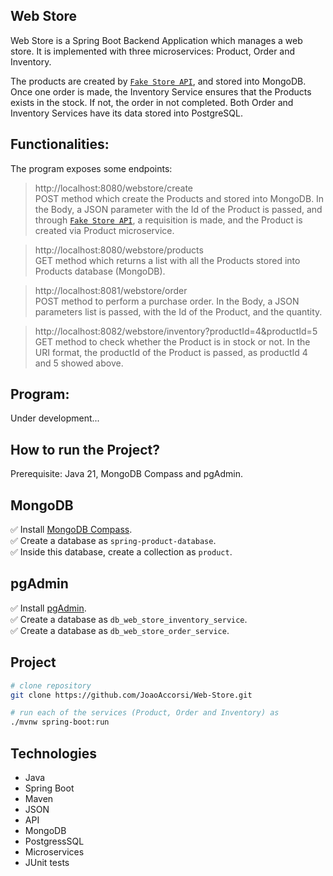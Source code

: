## Web Store

Web Store is a Spring Boot Backend Application which manages a web store. It is implemented with three microservices: Product, Order and Inventory.

The products are created by [`Fake Store API`](https://fakestoreapi.com/), and stored into MongoDB. Once one order is made, the Inventory Service ensures that the Products exists in the stock. If not, the order in not completed. Both Order and Inventory Services have its data stored into PostgreSQL.

## Functionalities:

The program exposes some endpoints:

> http://localhost:8080/webstore/create <br />
> POST method which create the Products and stored into MongoDB. In the Body, a JSON parameter with the Id of the Product is passed, and through [`Fake Store API`](https://fakestoreapi.com/), a requisition is made, and the Product is created via Product microservice.

> http://localhost:8080/webstore/products <br />
> GET method which returns a list with all the Products stored into Products database (MongoDB).

> http://localhost:8081/webstore/order <br />
> POST method to perform a purchase order. In the Body, a JSON parameters list is passed, with the Id of the Product, and the quantity.

> http://localhost:8082/webstore/inventory?productId=4&productId=5 <br />
> GET method to check whether the Product is in stock or not. In the URI format, the productId of the Product is passed, as productId 4 and 5 showed above.

## Program:

Under development...

## How to run the Project?

Prerequisite: Java 21, MongoDB Compass and pgAdmin.

## MongoDB

✅ Install [MongoDB Compass](https://www.mongodb.com/docs/compass/current/install/). <br />
✅ Create a database as `spring-product-database`. <br />
✅ Inside this database, create a collection as `product`. <br />

## pgAdmin

✅ Install [pgAdmin](https://www.pgadmin.org/download/). <br />
✅ Create a database as `db_web_store_inventory_service`. <br />
✅ Create a database as `db_web_store_order_service`. <br />

## Project

```bash
# clone repository
git clone https://github.com/JoaoAccorsi/Web-Store.git

# run each of the services (Product, Order and Inventory) as
./mvnw spring-boot:run
```

## Technologies 

- Java
- Spring Boot
- Maven
- JSON
- API
- MongoDB
- PostgressSQL
- Microservices
- JUnit tests
